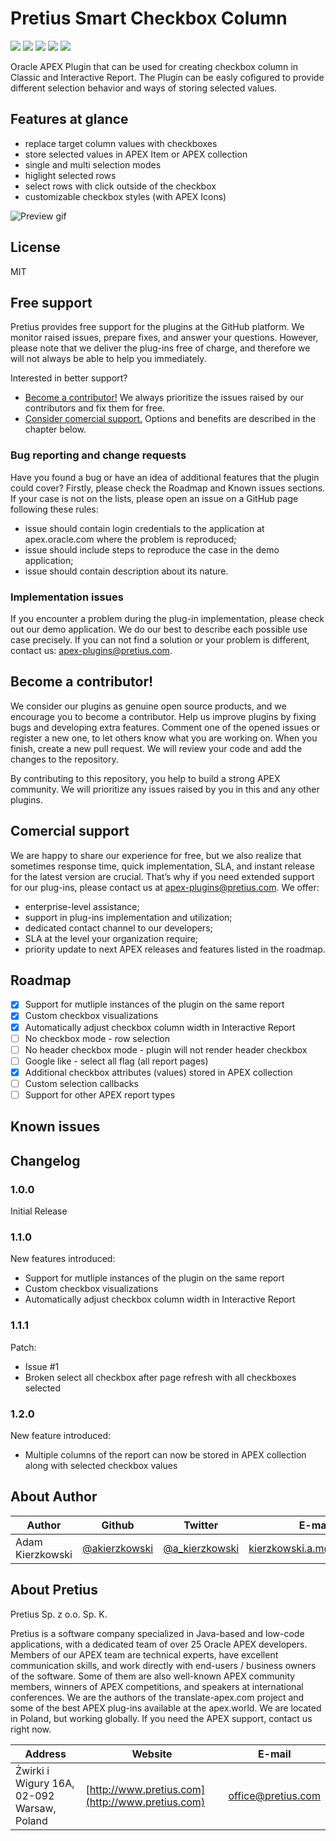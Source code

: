 # Pretius Smart Checkbox Column
![](https://img.shields.io/badge/Plug--In%20Type-Dynamic%20Action-orange) ![](https://img.shields.io/badge/APEX-18.*-brightgreen) ![](https://img.shields.io/badge/APEX-19.*-brightgreen) ![](https://img.shields.io/badge/APEX-20.*-brightgreen) ![](https://img.shields.io/badge/APEX-21.*-brightgreen)

Oracle APEX Plugin that can be used for creating checkbox column in Classic and Interactive Report. The Plugin can be easly cofigured to provide different selection behavior and ways of storing selected values.

## Features at glance
* replace target column values with checkboxes
* store selected values in APEX Item or APEX collection
* single and multi selection modes
* higlight selected rows
* select rows with click outside of the checkbox
* customizable checkbox styles (with APEX Icons)

![Preview gif](images/preview.gif)

## License
MIT

## Free support
Pretius provides free support for the plugins at the GitHub platform. 
We monitor raised issues, prepare fixes, and answer your questions. However, please note that we deliver the plug-ins free of charge, and therefore we will not always be able to help you immediately. 

Interested in better support? 
* [Become a contributor!](#become-a-contributor) We always prioritize the issues raised by our contributors and fix them for free.
* [Consider comercial support.](#comercial-support) Options and benefits are described in the chapter below.

### Bug reporting and change requests
Have you found a bug or have an idea of additional features that the plugin could cover? Firstly, please check the Roadmap and Known issues sections. If your case is not on the lists, please open an issue on a GitHub page following these rules:
* issue should contain login credentials to the application at apex.oracle.com where the problem is reproduced;
* issue should include steps to reproduce the case in the demo application;
* issue should contain description about its nature.

### Implementation issues
If you encounter a problem during the plug-in implementation, please check out our demo application. We do our best to describe each possible use case precisely. If you can not find a solution or your problem is different, contact us: apex-plugins@pretius.com.

## Become a contributor!
We consider our plugins as genuine open source products, and we encourage you to become a contributor. Help us improve plugins by fixing bugs and developing extra features. Comment one of the opened issues or register a new one, to let others know what you are working on. When you finish, create a new pull request. We will review your code and add the changes to the repository.

By contributing to this repository, you help to build a strong APEX community. We will prioritize any issues raised by you in this and any other plugins.

## Comercial support
We are happy to share our experience for free, but we also realize that sometimes response time, quick implementation, SLA, and instant release for the latest version are crucial. That’s why if you need extended support for our plug-ins, please contact us at apex-plugins@pretius.com.
We offer:
* enterprise-level assistance;
* support in plug-ins implementation and utilization;
* dedicated contact channel to our developers;
* SLA at the level your organization require;
* priority update to next APEX releases and features listed in the roadmap.

## Roadmap
* [x] Support for mutliple instances of the plugin on the same report
* [x] Custom checkbox visualizations
* [x] Automatically adjust checkbox column width in Interactive Report
* [ ] No checkbox mode - row selection
* [ ] No header checkbox mode - plugin will not render header checkbox
* [ ] Google like - select all flag (all report pages)
* [x] Additional checkbox attributes (values) stored in APEX collection
* [ ] Custom selection callbacks
* [ ] Support for other APEX report types

## Known issues

## Changelog

### 1.0.0 
Initial Release
### 1.1.0 
New features introduced:
* Support for mutliple instances of the plugin on the same report
* Custom checkbox visualizations
* Automatically adjust checkbox column width in Interactive Report
### 1.1.1 
Patch:
* Issue #1
* Broken select all checkbox after page refresh with all checkboxes selected
### 1.2.0 
New feature introduced:
* Multiple columns of the report can now be stored in APEX collection along with selected checkbox values

## About Author
Author | Github | Twitter | E-mail
-------|-------|---------|-------
Adam Kierzkowski | [@akierzkowski](https://github.com/akierzkowski) | [@a_kierzkowski](https://twitter.com/a_kierzkowski) | kierzkowski.a.m@gmail.com

## About Pretius
Pretius Sp. z o.o. Sp. K.

Pretius is a software company specialized in Java-based and low-code applications, with a dedicated team of over 25 Oracle APEX developers.
Members of our APEX team are technical experts, have excellent communication skills, and work directly with end-users / business owners of the software. Some of them are also well-known APEX community members, winners of APEX competitions, and speakers at international conferences.
We are the authors of the translate-apex.com project and some of the best APEX plug-ins available at the apex.world.
We are located in Poland, but working globally. If you need the APEX support, contact us right now.

Address | Website | E-mail
--------|---------|-------
Żwirki i Wigury 16A, 02-092 Warsaw, Poland | [http://www.pretius.com](http://www.pretius.com) | [office@pretius.com](mailto:office@pretius.com)



